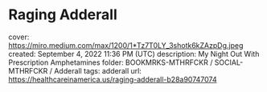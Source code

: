 # Raging Adderall

cover: https://miro.medium.com/max/1200/1*Tz7T0LY_3shotk6kZAzpDg.jpeg
created: September 4, 2022 11:36 PM (UTC)
description: My Night Out With Prescription Amphetamines
folder: BOOKMRKS-MTHRFCKR / SOCIAL-MTHRFCKR / Adderall
tags: adderall
url: https://healthcareinamerica.us/raging-adderall-b28a90747074